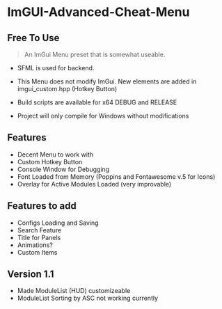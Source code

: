 # ImGUI-Advanced-Cheat-Menu
## Free To Use

> An ImGui Menu preset that is somewhat useable.
* SFML is used for backend.
* This Menu does not modify ImGui. New elements are added in imgui_custom.hpp (Hotkey Button)

* Build scripts are available for x64 DEBUG and RELEASE
* Project will only compile for Windows without modifications

## Features
* Decent Menu to work with
* Custom Hotkey Button
* Console Window for Debugging
* Font Loaded from Memory (Poppins and Fontawesome v.5 for Icons)
* Overlay for Active Modules Loaded (very improvable) 

## Features to add
* Configs Loading and Saving
* Search Feature
* Title for Panels
* Animations?
* Custom Items

## Version 1.1
* Made ModuleList (HUD) customizeable
* ModuleList Sorting by ASC not working currently
